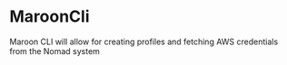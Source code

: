 # MaroonCli
Maroon CLI will allow for creating profiles and fetching AWS credentials from the Nomad system
